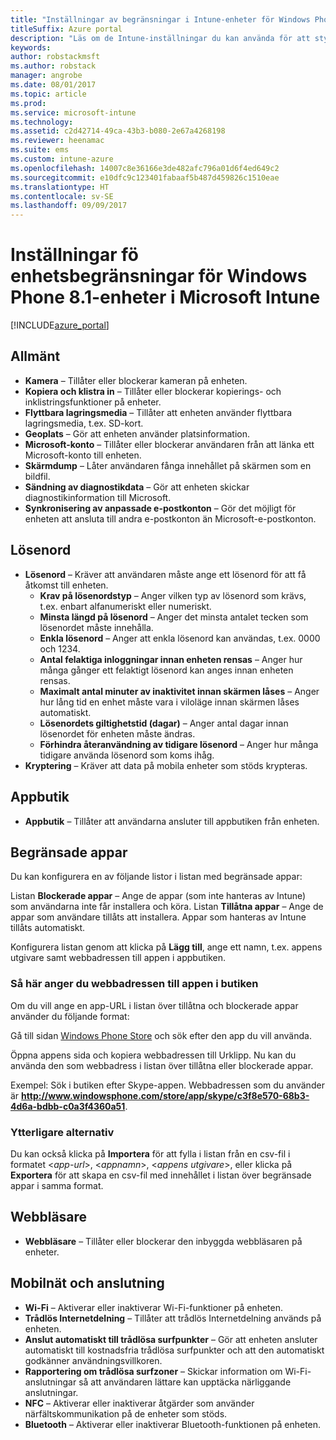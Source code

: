 ```yaml
---
title: "Inställningar av begränsningar i Intune-enheter för Windows Phone 8.1"
titleSuffix: Azure portal
description: "Läs om de Intune-inställningar du kan använda för att styra inställningar och funktioner på Windows Phone 8.1-enheter.”"
keywords: 
author: robstackmsft
ms.author: robstack
manager: angrobe
ms.date: 08/01/2017
ms.topic: article
ms.prod: 
ms.service: microsoft-intune
ms.technology: 
ms.assetid: c2d42714-49ca-43b3-b080-2e67a4268198
ms.reviewer: heenamac
ms.suite: ems
ms.custom: intune-azure
ms.openlocfilehash: 14007c8e36166e3de482afc796a01d6f4ed649c2
ms.sourcegitcommit: e10dfc9c123401fabaaf5b487d459826c1510eae
ms.translationtype: HT
ms.contentlocale: sv-SE
ms.lasthandoff: 09/09/2017
---
```

# <a name="windows-phone-81-device-restriction-settings-in-microsoft-intune"></a>Inställningar fö enhetsbegränsningar för Windows Phone 8.1-enheter i Microsoft Intune

[!INCLUDE[azure_portal](./includes/azure_portal.md)]

## <a name="general"></a>Allmänt

-   **Kamera** – Tillåter eller blockerar kameran på enheten.
-   **Kopiera och klistra in** – Tillåter eller blockerar kopierings- och inklistringsfunktioner på enheter.
-   **Flyttbara lagringsmedia** – Tillåter att enheten använder flyttbara lagringsmedia, t.ex. SD-kort.
-   **Geoplats** – Gör att enheten använder platsinformation.
-   **Microsoft-konto** – Tillåter eller blockerar användaren från att länka ett Microsoft-konto till enheten.
-   **Skärmdump** – Låter användaren fånga innehållet på skärmen som en bildfil.
-   **Sändning av diagnostikdata** – Gör att enheten skickar diagnostikinformation till Microsoft.
-   **Synkronisering av anpassade e-postkonton** – Gör det möjligt för enheten att ansluta till andra e-postkonton än Microsoft-e-postkonton.

## <a name="password"></a>Lösenord

-   **Lösenord** – Kräver att användaren måste ange ett lösenord för att få åtkomst till enheten.
    -   **Krav på lösenordstyp** – Anger vilken typ av lösenord som krävs, t.ex. enbart alfanumeriskt eller numeriskt.
    -   **Minsta längd på lösenord** – Anger det minsta antalet tecken som lösenordet måste innehålla.
    -   **Enkla lösenord** – Anger att enkla lösenord kan användas, t.ex. 0000 och 1234.
    -   **Antal felaktiga inloggningar innan enheten rensas** – Anger hur många gånger ett felaktigt lösenord kan anges innan enheten rensas.
    -   **Maximalt antal minuter av inaktivitet innan skärmen låses** – Anger hur lång tid en enhet måste vara i viloläge innan skärmen låses automatiskt.
    -   **Lösenordets giltighetstid (dagar)** – Anger antal dagar innan lösenordet för enheten måste ändras.
    -   **Förhindra återanvändning av tidigare lösenord** – Anger hur många tidigare använda lösenord som koms ihåg.
-   **Kryptering** – Kräver att data på mobila enheter som stöds krypteras.

## <a name="app-store"></a>Appbutik

-   **Appbutik** – Tillåter att användarna ansluter till appbutiken från enheten.

## <a name="restricted-apps"></a>Begränsade appar

Du kan konfigurera en av följande listor i listan med begränsade appar:

Listan **Blockerade appar** – Ange de appar (som inte hanteras av Intune) som användarna inte får installera och köra.
Listan **Tillåtna appar** – Ange de appar som användare tillåts att installera. Appar som hanteras av Intune tillåts automatiskt.

Konfigurera listan genom att klicka på **Lägg till**, ange ett namn, t.ex. appens utgivare samt webbadressen till appen i appbutiken.

### <a name="how-to-specify-the-url-to-an-app-in-the-store"></a>Så här anger du webbadressen till appen i butiken

Om du vill ange en app-URL i listan över tillåtna och blockerade appar använder du följande format:

Gå till sidan [Windows Phone Store](https://www.microsoft.com/store/apps/windows-phone) och sök efter den app du vill använda.

Öppna appens sida och kopiera webbadressen till Urklipp. Nu kan du använda den som webbadress i listan över tillåtna eller blockerade appar.

Exempel: Sök i butiken efter Skype-appen. Webbadressen som du använder är **http://www.windowsphone.com/store/app/skype/c3f8e570-68b3-4d6a-bdbb-c0a3f4360a51**.



### <a name="additional-options"></a>Ytterligare alternativ

Du kan också klicka på **Importera** för att fylla i listan från en csv-fil i formatet <*app-url*>, <*appnamn*>, <*appens utgivare*>, eller klicka på **Exportera** för att skapa en csv-fil med innehållet i listan över begränsade appar i samma format.


## <a name="browser"></a>Webbläsare

-   **Webbläsare** – Tillåter eller blockerar den inbyggda webbläsaren på enheter.

## <a name="cellular-and-connectivity"></a>Mobilnät och anslutning

-   **Wi-Fi** – Aktiverar eller inaktiverar Wi-Fi-funktioner på enheten.
-   **Trådlös Internetdelning** – Tillåter att trådlös Internetdelning används på enheten.
-   **Anslut automatiskt till trådlösa surfpunkter** – Gör att enheten ansluter automatiskt till kostnadsfria trådlösa surfpunkter och att den automatiskt godkänner användningsvillkoren.
-   **Rapportering om trådlösa surfzoner** – Skickar information om Wi-Fi-anslutningar så att användaren lättare kan upptäcka närliggande anslutningar.
-   **NFC** – Aktiverar eller inaktiverar åtgärder som använder närfältskommunikation på de enheter som stöds.
-   **Bluetooth** – Aktiverar eller inaktiverar Bluetooth-funktionen på enheten.

